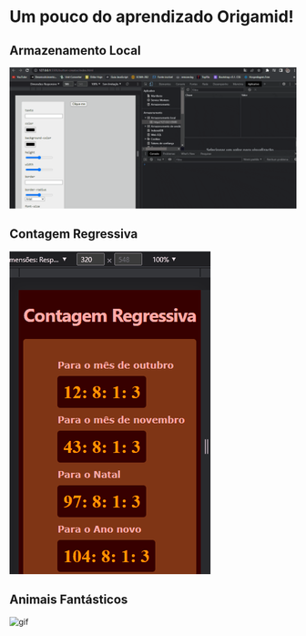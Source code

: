 # Um pouco do aprendizado Origamid!

## Armazenamento Local


![gif](https://github.com/ROBERTOCONRADO/Origamid/blob/master/Salvando-Cookies.gif)

## Contagem Regressiva

![gif](https://github.com/ROBERTOCONRADO/Origamid/blob/master/ContagemRegressiva.gif)

## Animais Fantásticos

![gif](https://github.com/ROBERTOCONRADO/Origamid/blob/master/Animais%20Fantasticos.gif)
